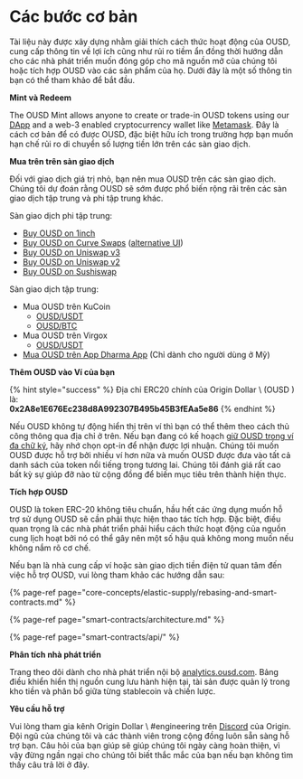 # Các bước cơ bản

Tài liệu này được xây dựng nhằm giải thích cách thức hoạt động của OUSD, cung cấp thông tin về lợi ích cũng như rủi ro tiềm ẩn đồng thời hướng dẫn cho các nhà phát triển muốn đóng góp cho mã nguồn mở của chúng tôi hoặc tích hợp OUSD vào các sản phẩm của họ. Dưới đây là một số thông tin bạn có thể tham khảo để bắt đầu.

**Mint và Redeem**

The OUSD Mint allows anyone to create or trade-in OUSD tokens using our [DApp](www.ousd.com) and a web-3 enabled cryptocurrency wallet like [Metamask](https://www.metamask.io). Đây là cách cơ bản để có được OUSD, đặc biệt hữu ích trong trường hợp bạn muốn hạn chế rủi ro di chuyển số lượng tiền lớn trên các sàn giao dịch.

**Mua trên trên sàn giao dịch**

Đối với giao dịch giá trị nhỏ, bạn nên mua OUSD trên các sàn giao dịch. Chúng tôi dự đoán rằng OUSD sẽ sớm được phổ biến rộng rãi trên các sàn giao dịch tập trung và phi tập trung khác.

Sàn giao dịch phi tập trung:

* [Buy OUSD on 1inch](https://app.1inch.io/#/1/swap/USDT/OUSD)
* [Buy OUSD on Curve Swaps](https://crv.to/) \([alternative UI](https://crv.finance/)\)
* [Buy OUSD on Uniswap v3](https://app.uniswap.org/#/swap?inputCurrency=0xdac17f958d2ee523a2206206994597c13d831ec7&outputCurrency=0x2A8e1E676Ec238d8A992307B495b45B3fEAa5e86)
* [Buy OUSD on Uniswap v2](https://app.uniswap.org/#/swap?inputCurrency=0xdac17f958d2ee523a2206206994597c13d831ec7&outputCurrency=0x2A8e1E676Ec238d8A992307B495b45B3fEAa5e86&use=v2)
* [Buy OUSD on Sushiswap](https://exchange.sushiswapclassic.org/#/swap?inputCurrency=0xdac17f958d2ee523a2206206994597c13d831ec7&outputCurrency=0x2a8e1e676ec238d8a992307b495b45b3feaa5e86)

Sàn giao dịch tập trung:

* Mua OUSD trên KuCoin
  * [OUSD/USDT](https://trade.kucoin.com/OUSD-USDT)
  * [OUSD/BTC](https://trade.kucoin.com/OUSD-BTC)
* Mua OUSD trên Virgox
  * [OUSD/USDT](https://virgox.com/exchange/141)
* [Mua OUSD trên App Dharma App](https://www.dharma.io/) \(Chỉ dành cho người dùng ở Mỹ\)

**Thêm OUSD vào Ví của bạn**

{% hint style="success" %}
Địa chỉ ERC20 chính của Origin Dollar \ (OUSD \) là:   
**0x2A8e1E676Ec238d8A992307B495b45B3fEAa5e86**
{% endhint %}

Nếu OUSD không tự động hiển thị trên ví thì bạn có thể thêm theo cách thủ công thông qua địa chỉ ở trên. Nếu bạn đang có kế hoạch [giữ OUSD trong ví đa chữ ký](core-concepts/elastic-supply/rebasing-and-smart-contracts.md), hãy nhớ chọn opt-in để nhận được lợi nhuận. Chúng tôi muốn OUSD được hỗ trợ bởi nhiều ví hơn nữa và muốn OUSD được đưa vào tất cả danh sách của token nổi tiếng trong tương lai. Chúng tôi đánh giá rất cao bất kỳ sự giúp đỡ nào từ cộng đồng để biến mục tiêu trên thành hiện thực.

**Tích hợp OUSD**

OUSD là token ERC-20 không tiêu chuẩn, hầu hết các ứng dụng muốn hỗ trợ sử dụng OUSD sẽ cần phải thực hiện thao tác tích hợp. Đặc biệt, điều quan trọng là các nhà phát triển phải hiểu cách thức hoạt động của nguồn cung lịch hoạt bởi nó có thể gây nên một số hậu quả không mong muốn nếu không nắm rõ cơ chế.

Nếu bạn là nhà cung cấp ví hoặc sàn giao dịch tiền điện tử quan tâm đến việc hỗ trợ OUSD, vui lòng tham khảo các hướng dẫn sau:

{% page-ref page="core-concepts/elastic-supply/rebasing-and-smart-contracts.md" %}

{% page-ref page="smart-contracts/architecture.md" %}

{% page-ref page="smart-contracts/api/" %}

**Phân tích nhà phát triển**

Trang theo dõi dành cho nhà phát triển nội bộ [analytics.ousd.com](https://analytics.ousd.com). Bảng điều khiển hiển thị nguồn cung lưu hành hiện tại, tài sản được quản lý trong kho tiền và phân bổ giữa từng stablecoin và chiến lược.

**Yêu cầu hỗ trợ**

Vui lòng tham gia kênh Origin Dollar \ #engineering trên [Discord](www.originprotocol.com/discord) của Origin.  Đội ngũ của chúng tôi và các thành viên trong cộng đồng luôn sẵn sàng hỗ trợ bạn. Câu hỏi của bạn giúp sẽ giúp chúng tôi ngày càng hoàn thiện, vì vậy đừng ngần ngại cho chúng tôi biết thắc mắc của bạn nếu bạn không tìm thấy câu trả lời ở đây.

